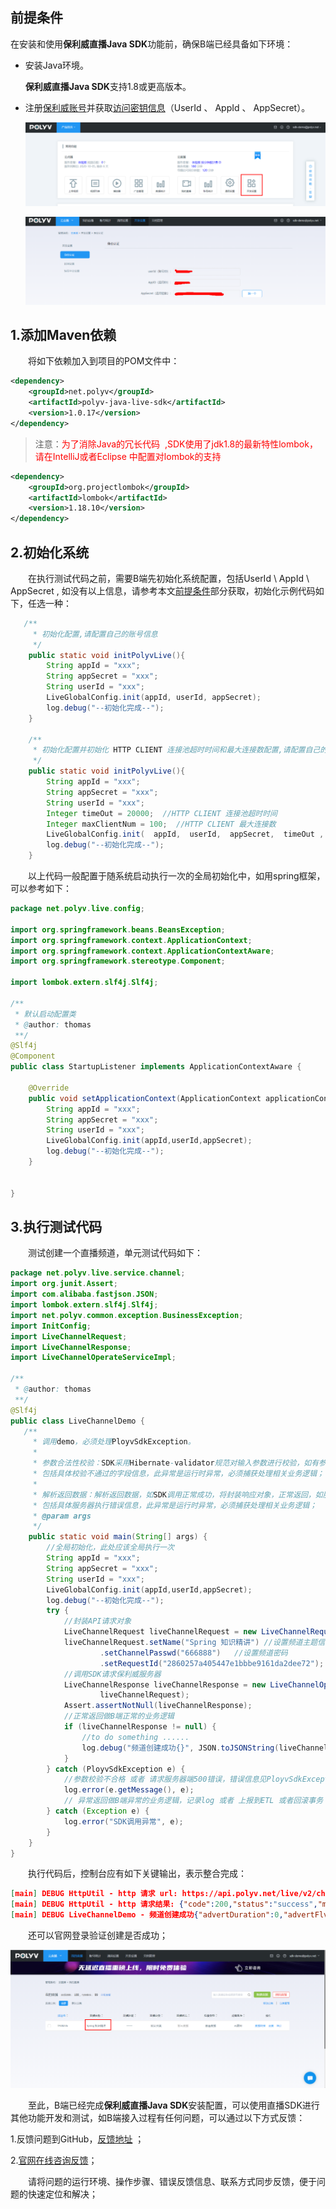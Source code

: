 ## 前提条件

在安装和使用**保利威直播Java SDK**功能前，确保B端已经具备如下环境：

- 安装Java环境。

  **保利威直播Java SDK**支持1.8或更高版本。

- 注册[保利威账号](https://www.polyv.net/)并获取[访问密钥信息](http://live.polyv.net/#/develop/appId)（UserId  、 AppId 、 AppSecret）。            

  
  
  ![image-20200928151641632](../img/image-20200928151641632.png)
  
  ![image-20201023101627393](../img/image-20201023101627393.png)

## 1.添加Maven依赖  

&emsp;&emsp;将如下依赖加入到项目的POM文件中： 

```xml
<dependency>
    <groupId>net.polyv</groupId>
    <artifactId>polyv-java-live-sdk</artifactId>
    <version>1.0.17</version>
</dependency> 
```

> 注意：<font color=#FF0000 >为了消除Java的冗长代码  ,SDK使用了jdk1.8的最新特性lombok，请在IntelliJ或者Eclipse 中配置对lombok的支持 </font>

```xml
<dependency>
    <groupId>org.projectlombok</groupId>
    <artifactId>lombok</artifactId>
    <version>1.18.10</version>
</dependency>
```

## 2.初始化系统

&emsp;&emsp;在执行测试代码之前，需要B端先初始化系统配置，包括UserId \ AppId \ AppSecret , 如没有以上信息，请参考本文[前提条件](/quick_start?id=前提条件)部分获取，初始化示例代码如下，任选一种：

````java
   /**
     * 初始化配置,请配置自己的账号信息
     */
    public static void initPolyvLive(){
        String appId = "xxx";
        String appSecret = "xxx";
        String userId = "xxx";
        LiveGlobalConfig.init(appId, userId, appSecret);
        log.debug("--初始化完成--");
    }

 	/**
     * 初始化配置并初始化 HTTP CLIENT 连接池超时时间和最大连接数配置,请配置自己的账号信息
     */
    public static void initPolyvLive(){
        String appId = "xxx";
        String appSecret = "xxx";
        String userId = "xxx";
        Integer timeOut = 20000;  //HTTP CLIENT 连接池超时时间
        Integer maxClientNum = 100;  //HTTP CLIENT 最大连接数      
        LiveGlobalConfig.init(  appId,  userId,  appSecret,  timeOut ,  maxClientNum);
        log.debug("--初始化完成--");
    }
````

&emsp;&emsp;以上代码一般配置于随系统启动执行一次的全局初始化中，如用spring框架，可以参考如下：

````java
package net.polyv.live.config;

import org.springframework.beans.BeansException;
import org.springframework.context.ApplicationContext;
import org.springframework.context.ApplicationContextAware;
import org.springframework.stereotype.Component;

import lombok.extern.slf4j.Slf4j;

/**
 * 默认启动配置类
 * @author: thomas
 **/
@Slf4j
@Component
public class StartupListener implements ApplicationContextAware {
    
    @Override
    public void setApplicationContext(ApplicationContext applicationContext) throws BeansException {
        String appId = "xxx";
        String appSecret = "xxx";
        String userId = "xxx";
        LiveGlobalConfig.init(appId,userId,appSecret);
        log.debug("--初始化完成--");
    }
    
    
}
````

## 3.执行测试代码

&emsp;&emsp;测试创建一个直播频道，单元测试代码如下：

```java
package net.polyv.live.service.channel;
import org.junit.Assert;
import com.alibaba.fastjson.JSON;
import lombok.extern.slf4j.Slf4j;
import net.polyv.common.exception.BusinessException;
import InitConfig;
import LiveChannelRequest;
import LiveChannelResponse;
import LiveChannelOperateServiceImpl;

/**
 * @author: thomas
 **/
@Slf4j
public class LiveChannelDemo {
   /**
     * 调用demo，必须处理PloyvSdkException。
     *
     * 参数合法性校验：SDK采用Hibernate-validator规范对输入参数进行校验，如有参数不合格，将抛出PloyvSdkException异常，exception的message
     * 包括具体校验不通过的字段信息，此异常是运行时异常，必须捕获处理相关业务逻辑；
     *
     * 解析返回数据：解析返回数据，如SDK调用正常成功，将封装响应对象，正常返回，如服务器返回错误信息，SDK将将抛出PloyvSdkException异常，exception的message
     * 包括具体服务器执行错误信息，此异常是运行时异常，必须捕获处理相关业务逻辑；
     * @param args
     */
    public static void main(String[] args) {
        //全局初始化，此处应该全局执行一次
        String appId = "xxx";
        String appSecret = "xxx";
        String userId = "xxx";
        LiveGlobalConfig.init(appId,userId,appSecret);
        log.debug("--初始化完成--");
        try {
            //封装API请求对象
            LiveChannelRequest liveChannelRequest = new LiveChannelRequest();
            liveChannelRequest.setName("Spring 知识精讲") //设置频道主题信息
                    .setChannelPasswd("666888")   //设置频道密码
                    .setRequestId("2860257a405447e1bbbe9161da2dee72"); // 设置请求流水号
            //调用SDK请求保利威服务器
            LiveChannelResponse liveChannelResponse = new LiveChannelOperateServiceImpl().createChannel(
                    liveChannelRequest);
            Assert.assertNotNull(liveChannelResponse);
            //正常返回做B端正常的业务逻辑
            if (liveChannelResponse != null) {
                //to do something ......
                log.debug("频道创建成功{}", JSON.toJSONString(liveChannelResponse));
            }
        } catch (PloyvSdkException e) {
            //参数校验不合格 或者 请求服务器端500错误，错误信息见PloyvSdkException.getMessage()
            log.error(e.getMessage(), e);
            // 异常返回做B端异常的业务逻辑，记录log 或者 上报到ETL 或者回滚事务
        } catch (Exception e) {
            log.error("SDK调用异常", e);
        }
    } 
}
```

&emsp;&emsp;执行代码后，控制台应有如下关键输出，表示整合完成：

```json
[main] DEBUG HttpUtil - http 请求 url: https://api.polyv.net/live/v2/channels/ , 请求参数: {"requestId":"2860257a405447e1bbbe9161da2dee72","appId":"frlr1zazn3","name":"Spring 知识精讲","sign":"EC98FB94BF6DADA722F1C9A7AA0E9C0E","channelPasswd":"666888","userId":"1b448be323","timestamp":"1603435147307"}
[main] DEBUG HttpUtil - http 请求结果: {"code":200,"status":"success","message":"","data":{"channelId":1972796,"userId":"1b448be323","name":"Spring 知识精讲","publisher":"主持人","description":"","url":"rtmp://push-d1.videocc.net/recordf/1b448be3231603435207373ea0f?auth_key=1603437007-0-0-bdbbb7f070573d80424a69c99c52ed0a","stream":"1b448be3231603435207373ea0f","logoImage":"","logoOpacity":1.0,"logoPosition":"tr","logoHref":"","coverImage":"","coverHref":"","waitImage":"","waitHref":"","cutoffImage":"","cutoffHref":"","advertType":"NONE","advertDuration":0,"advertWidth":0,"advertHeight":0,"advertImage":"","advertHref":"","advertFlvVid":"","advertFlvUrl":"","playerColor":"#666666","autoPlay":false,"warmUpFlv":"","passwdRestrict":false,"passwdEncrypted":"","isOnlyAudio":"N","isLowLatency":"N","m3u8Url":"http://pull-d1.videocc.net/recordf/1b448be3231603435207373ea0f.m3u8?auth_key=1603435207-0-0-56b60df63374403e22821f79a681989f","m3u8Url1":"","m3u8Url2":"","m3u8Url3":"","channelLogoImage":"http://liveimages.videocc.net/assets/wimages/pc_images/logo.png","scene":"alone","channelViewerPasswd":null,"channelPasswd":"666888","linkMicLimit":0,"streamType":"client","pureRtcEnabled":"N","type":"transmit","currentTimeMillis":1603435207694}}
[main] DEBUG LiveChannelDemo - 频道创建成功{"advertDuration":0,"advertFlvUrl":"","advertFlvVid":"","advertHeight":0,"advertHref":"","advertImage":"","advertType":"NONE","advertWidth":0,"autoPlay":false,"channelId":1972796,"coverHref":"","coverImage":"","currentTimeMillis":1603435207694,"cutoffHref":"","cutoffImage":"","description":"","isLowLatency":"N","isOnlyAudio":"N","linkMicLimit":0,"logoHref":"","logoImage":"","logoOpacity":1,"logoPosition":"tr","m3u8Url":"http://pull-d1.videocc.net/recordf/1b448be3231603435207373ea0f.m3u8?auth_key=1603435207-0-0-56b60df63374403e22821f79a681989f","m3u8Url1":"","m3u8Url2":"","m3u8Url3":"","name":"Spring 知识精讲","passwdEncrypted":"","passwdRestrict":false,"playerColor":"#666666","stream":"1b448be3231603435207373ea0f","url":"rtmp://push-d1.videocc.net/recordf/1b448be3231603435207373ea0f?auth_key=1603437007-0-0-bdbbb7f070573d80424a69c99c52ed0a","userId":"1b448be323","waitHref":"","waitImage":"","warmUpFlv":""}
```

&emsp;&emsp;还可以官网登录验证创建是否成功；

![image-20200928163452748](../img/image-20200928163452748.png)



&emsp;&emsp;至此，B端已经完成**保利威直播Java SDK**安装配置，可以使用直播SDK进行其他功能开发和测试，如B端接入过程有任何问题，可以通过以下方式反馈：

1.反馈问题到GitHub，[反馈地址](https://github.com/polyv/polyv-java-sdk/issues) ；

2.[官网在线咨询反馈](https://www.polyv.net/)；

&emsp;&emsp;请将问题的运行环境、操作步骤、错误反馈信息、联系方式同步反馈，便于问题的快速定位和解决； 


















